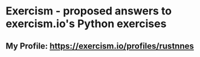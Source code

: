 # Exercism - proposed answers to exercism.io's Python exercises

## My Profile: https://exercism.io/profiles/rustnnes
